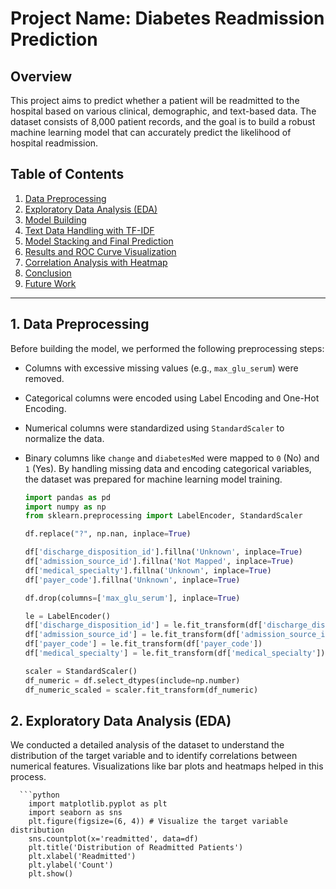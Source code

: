 # Project Name: Diabetes Readmission Prediction

## Overview
This project aims to predict whether a patient will be readmitted to the hospital based on various clinical, demographic, and text-based data. The dataset consists of 8,000 patient records, and the goal is to build a robust machine learning model that can accurately predict the likelihood of hospital readmission.

## Table of Contents
1. [Data Preprocessing](#data-preprocessing)
2. [Exploratory Data Analysis (EDA)](#exploratory-data-analysis-eda)
3. [Model Building](#model-building)
4. [Text Data Handling with TF-IDF](#text-data-handling-with-tf-idf)
5. [Model Stacking and Final Prediction](#model-stacking-and-final-prediction)
6. [Results and ROC Curve Visualization](#results-and-roc-curve-visualization)
7. [Correlation Analysis with Heatmap](#correlation-analysis-with-heatmap)
8. [Conclusion](#conclusion)
9. [Future Work](#future-work)

---

## 1. Data Preprocessing
  Before building the model, we performed the following preprocessing steps:
  - Columns with excessive missing values (e.g., `max_glu_serum`) were removed.
  - Categorical columns were encoded using Label Encoding and One-Hot Encoding.
  - Numerical columns were standardized using `StandardScaler` to normalize the data.
  - Binary columns like `change` and `diabetesMed` were mapped to `0` (No) and `1` (Yes).
  By handling missing data and encoding categorical variables, the dataset was prepared for machine learning model training.

      ```python
      import pandas as pd
      import numpy as np
      from sklearn.preprocessing import LabelEncoder, StandardScaler
      
      df.replace("?", np.nan, inplace=True)
      
      df['discharge_disposition_id'].fillna('Unknown', inplace=True)
      df['admission_source_id'].fillna('Not Mapped', inplace=True)
      df['medical_specialty'].fillna('Unknown', inplace=True)
      df['payer_code'].fillna('Unknown', inplace=True)
      
      df.drop(columns=['max_glu_serum'], inplace=True)
      
      le = LabelEncoder()
      df['discharge_disposition_id'] = le.fit_transform(df['discharge_disposition_id'])
      df['admission_source_id'] = le.fit_transform(df['admission_source_id'])
      df['payer_code'] = le.fit_transform(df['payer_code'])
      df['medical_specialty'] = le.fit_transform(df['medical_specialty'])
      
      scaler = StandardScaler()
      df_numeric = df.select_dtypes(include=np.number)
      df_numeric_scaled = scaler.fit_transform(df_numeric)

## 2. Exploratory Data Analysis (EDA)
  We conducted a detailed analysis of the dataset to understand the distribution of the target variable and to identify correlations between numerical features. Visualizations like bar plots and heatmaps helped in this process.
      
      ```python
        import matplotlib.pyplot as plt
        import seaborn as sns
        plt.figure(figsize=(6, 4)) # Visualize the target variable distribution
        sns.countplot(x='readmitted', data=df)
        plt.title('Distribution of Readmitted Patients')
        plt.xlabel('Readmitted')
        plt.ylabel('Count')
        plt.show()


